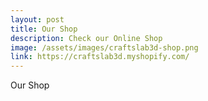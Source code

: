 ```yaml
---
layout: post
title: Our Shop
description: Check our Online Shop
image: /assets/images/craftslab3d-shop.png
link: https://craftslab3d.myshopify.com/
---
```


Our Shop

